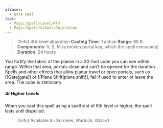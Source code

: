 ```yaml
---
aliases:
  - gate seal
tags:
  - Magic/Spell/Level/4th
  - Magic/Spell/School/Abjuration
---
```

>[!info]
>4th-level abjuration
>**Casting Time**: 1 action
>**Range**: 60 ft.
>**Components**: V, S, M (a broken portal key, which the spell consumes)
>**Duration**: 24 hours

You fortify the fabric of the planes in a 30-foot cube you can see within range. Within that area, portals close and can't be opened for the duration. Spells and other effects that allow planar travel or open portals, such as [[Gate|gate]] or [[Plane Shift|plane shift]], fail if used to enter or leave the area. The cube is stationary.
##### At Higher Levels
When you cast this spell using a spell slot of 6th level or higher, the spell lasts until dispelled.<br>
>[!info] Available to:
>Sorcerer, Warlock, Wizard